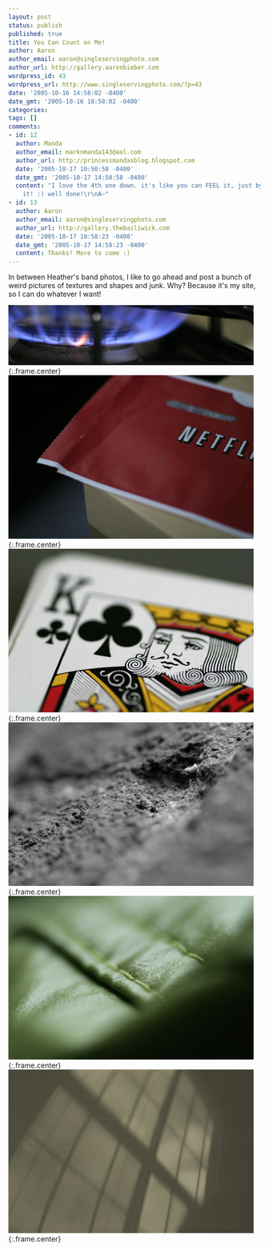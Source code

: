 ```yaml
---
layout: post
status: publish
published: true
title: You Can Count on Me!
author: Aaron
author_email: aaron@singleservingphoto.com
author_url: http://gallery.aaronbieber.com
wordpress_id: 43
wordpress_url: http://www.singleservingphoto.com/?p=43
date: '2005-10-16 14:58:02 -0400'
date_gmt: '2005-10-16 18:58:02 -0400'
categories:
tags: []
comments:
- id: 12
  author: Manda
  author_email: marknmanda143@aol.com
  author_url: http://princessmandasblog.blogspot.com
  date: '2005-10-17 10:50:58 -0400'
  date_gmt: '2005-10-17 14:50:58 -0400'
  content: "I love the 4th one down. it's like you can FEEL it, just by LOOKIN at
    it! :) well done!\r\nA~"
- id: 13
  author: Aaron
  author_email: aaron@singleservingphoto.com
  author_url: http://gallery.thebailiwick.com
  date: '2005-10-17 10:58:23 -0400'
  date_gmt: '2005-10-17 14:58:23 -0400'
  content: Thanks! More to come :)
---
```

In between Heather's band photos, I like to go ahead and post a bunch of
weird pictures of textures and shapes and junk. Why? Because it's my
site, so I can do whatever I want!

![](/ssp/16oct05-01.jpg){:.frame.center}
 ![](/ssp/16oct05-02.jpg){:.frame.center}
 ![](/ssp/16oct05-03.jpg){:.frame.center}
 ![](/ssp/16oct05-04.jpg){:.frame.center}
 ![](/ssp/16oct05-05.jpg){:.frame.center}
 ![](/ssp/16oct05-06.jpg){:.frame.center}
